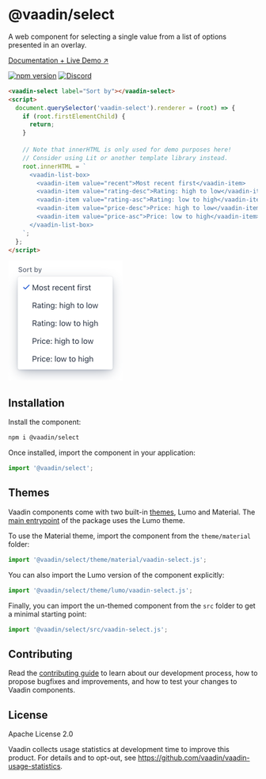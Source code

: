 # @vaadin/select

A web component for selecting a single value from a list of options presented in an overlay.

[Documentation + Live Demo ↗](https://vaadin.com/docs/latest/ds/components/select)

[![npm version](https://badgen.net/npm/v/@vaadin/vaadin-select)](https://www.npmjs.com/package/@vaadin/vaadin-select)
[![Discord](https://img.shields.io/discord/732335336448852018?label=discord)](https://discord.gg/PHmkCKC)

```html
<vaadin-select label="Sort by"></vaadin-select>
<script>
  document.querySelector('vaadin-select').renderer = (root) => {
    if (root.firstElementChild) {
      return;
    }

    // Note that innerHTML is only used for demo purposes here!
    // Consider using Lit or another template library instead.
    root.innerHTML = `
      <vaadin-list-box>
        <vaadin-item value="recent">Most recent first</vaadin-item>
        <vaadin-item value="rating-desc">Rating: high to low</vaadin-item>
        <vaadin-item value="rating-asc">Rating: low to high</vaadin-item>
        <vaadin-item value="price-desc">Price: high to low</vaadin-item>
        <vaadin-item value="price-asc">Price: low to high</vaadin-item>
      </vaadin-list-box>
    `;
  };
</script>
```

[<img src="https://raw.githubusercontent.com/vaadin/web-components/master/packages/select/screenshot.png" width="231" alt="Screenshot of vaadin-select">](https://vaadin.com/docs/latest/ds/components/select)

## Installation

Install the component:

```sh
npm i @vaadin/select
```

Once installed, import the component in your application:

```js
import '@vaadin/select';
```

## Themes

Vaadin components come with two built-in [themes](https://vaadin.com/docs/latest/ds/customization/using-themes), Lumo
and Material.
The [main entrypoint](https://github.com/vaadin/web-components/blob/master/packages/select/vaadin-select.js) of the
package uses the Lumo theme.

To use the Material theme, import the component from the `theme/material` folder:

```js
import '@vaadin/select/theme/material/vaadin-select.js';
```

You can also import the Lumo version of the component explicitly:

```js
import '@vaadin/select/theme/lumo/vaadin-select.js';
```

Finally, you can import the un-themed component from the `src` folder to get a minimal starting point:

```js
import '@vaadin/select/src/vaadin-select.js';
```

## Contributing

Read the [contributing guide](https://vaadin.com/docs/latest/guide/contributing/overview) to learn about our development
process, how to propose bugfixes and improvements, and how to test your changes to Vaadin components.

## License

Apache License 2.0

Vaadin collects usage statistics at development time to improve this product.
For details and to opt-out, see https://github.com/vaadin/vaadin-usage-statistics.
